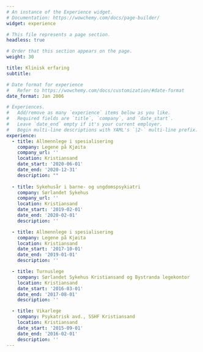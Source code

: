 ```yaml
---
# An instance of the Experience widget.
# Documentation: https://wowchemy.com/docs/page-builder/
widget: experience

# This file represents a page section.
headless: true

# Order that this section appears on the page.
weight: 30

title: Klinisk erfaring
subtitle:

# Date format for experience
#   Refer to https://wowchemy.com/docs/customization/#date-format
date_format: Jan 2006

# Experiences.
#   Add/remove as many `experience` items below as you like.
#   Required fields are `title`, `company`, and `date_start`.
#   Leave `date_end` empty if it's your current employer.
#   Begin multi-line descriptions with YAML's `|2-` multi-line prefix.
experience:
  - title: Allmennlege i spesialisering 
    company: Legene på Kjøita
    company_url: ''
    location: Kristiansand
    date_start: '2020-06-01'
    date_end: '2020-12-31'
    description: ""
        
  - title: Sykehusår i barne- og ungdomspsykiatri
    company: Sørlandet Sykehus
    company_url: ''
    location: Kristiansand
    date_start: '2019-02-01'
    date_end: '2020-02-01'
    description: '' 

  - title: Allmennlege i spesialisering
    company: Legene på Kjøita
    location: Kristiansand
    date_start: '2017-10-01'
    date_end: '2019-01-01'
    description: ''

  - title: Turnuslege
    company: Sørlandet Sykehus Kristiansand og Bystranda legekontor
    location: Kristiansand
    date_start: '2016-03-01'
    date_end: '2017-08-01'
    description: ''

  - title: Vikarlege
    company: Psykatrisk avd., SSHF Kristiansand
    location: Kristiansand
    date_start: '2015-09-01'
    date_end: '2016-02-01'
    description: ''
---
```

